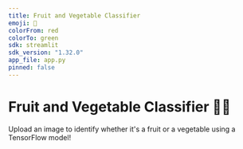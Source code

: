 ```yaml
---
title: Fruit and Vegetable Classifier
emoji: 🍎
colorFrom: red
colorTo: green
sdk: streamlit
sdk_version: "1.32.0"
app_file: app.py
pinned: false
---
```


# Fruit and Vegetable Classifier 🍎🥦

Upload an image to identify whether it's a fruit or a vegetable using a TensorFlow model!
